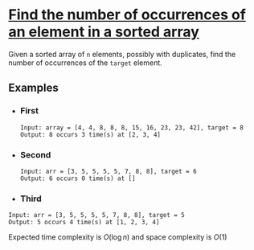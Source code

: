# [Find the number of occurrences of an element in a sorted array](https://leetcode.com/discuss/interview-question/124724/)

Given a sorted array of `n` elements, possibly with duplicates, find the number of occurrences of the `target` element.

## Examples

- ### First

  ```
  Input: array = [4, 4, 8, 8, 8, 15, 16, 23, 23, 42], target = 8
  Output: 8 occurs 3 time(s) at [2, 3, 4]
  ```

- ### Second
  ```
  Input: arr = [3, 5, 5, 5, 5, 7, 8, 8], target = 6
  Output: 6 occurs 0 time(s) at []
  ```
- ### Third

```
Input: arr = [3, 5, 5, 5, 5, 7, 8, 8], target = 5
Output: 5 occurs 4 time(s) at [1, 2, 3, 4]
```

Expected time complexity is $O(\log n)$ and space complexity is $O(1)$
